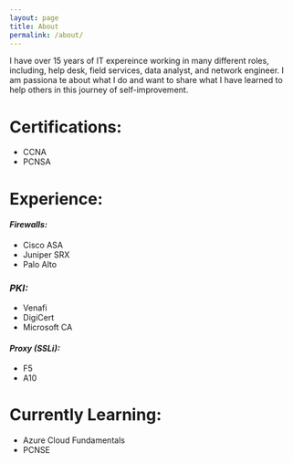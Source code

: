 ```yaml
---
layout: page
title: About
permalink: /about/
---
```

I have over 15 years of IT expereince working in many different roles, including, help desk, field services, data analyst, and network engineer. I am passiona
te about what I do and want to share what I have learned to help others in this
 journey of self-improvement.

# Certifications: 
- CCNA
- PCNSA      

# Experience: 
#### _Firewalls:_
- Cisco ASA
- Juniper SRX
- Palo Alto 
 ### _PKI:_ 
-  Venafi
- DigiCert
- Microsoft CA

#### _Proxy (SSLi):_ 
- F5
- A10

# Currently Learning:
- Azure Cloud Fundamentals
- PCNSE 
